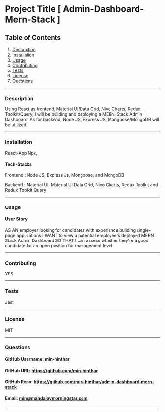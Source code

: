 # Project Title [ Admin-Dashboard-Mern-Stack ]


## Table of Contents
1. [Description](#description)
2. [Installation](#installation)
3. [Usage](#usage)
4. [Contributing](#contributing)
5. [Tests](#tests)
6. [License](#license)
7. [Questions](#questions)

-----

### Description 
Using React as frontend, Material UI/Data Grid, Nivo Charts, Redux Toolkit/Query, I will be building and deploying a MERN-Stack Admin Dashboard. As for backend, Node JS, Express JS, Mongoose/MongoDB will be utilized.


-----

### Installation
React-App Npx, 


#### Tech-Stacks
Frontend : Node JS, Express Js, Mongoose, and MongoDB

Backend : Material UI, Material UI Data Grid, Nivo Charts, Redux Toolkit and Redux Toolkit Query

-----

### Usage 

#### User Story

AS AN employer looking for candidates with experience building single-page applications
I WANT to view a potential employee's deployed MERN Stack Admin Dashboard
SO THAT I can assess whether they're a good candidate for an open position for management level 

-----

### Contributing 
YES 

-----

### Tests 
Jest

-----

### License 
MIT 

-----

### Questions 

#### GitHub Username: min-hinthar 

#### GitHub URL: https://github.com/min-hinthar

#### GitHub Repo: https://github.com/min-hinthar/admin-dashboard-mern-stack

#### Email: min@mandalaymorningstar.com

-----



